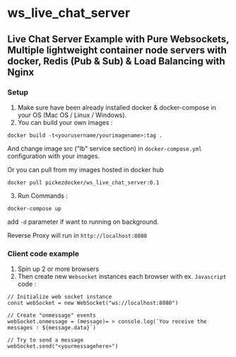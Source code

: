 # ws_live_chat_server
## Live Chat Server Example with Pure Websockets, Multiple lightweight container node servers with docker, Redis (Pub &amp; Sub) &amp; Load Balancing with Nginx

### Setup
1. Make sure have been already installed docker & docker-compose in your OS (Mac OS / Linux / Windows).
2. You can build your own images :
```
docker build -t<yourusername/yourimagename>:tag .
```
   And change image src ("lb" service section) in ```docker-compose.yml``` configuration with your images.
   
   Or you can pull from my images hosted in docker hub
```
docker pull pickezdocker/ws_live_chat_server:0.1
```
3. Run Commands :
```
docker-compose up
```
   add ``` -d ``` parameter if want to running on background.

Reverse Proxy will run in ```http://localhost:8080```

 
### Client code example
1. Spin up 2 or more browsers
2. Then create new ```Websocket``` instances each browser with ex. ```Javascript``` code :
```
// Initialize web socket instance
const webSocket = new WebSocket("ws://localhost:8080")

// Create "onmessage" events
webSocket.onmessage = (message)= > console.log(`You receive the messages : ${message.data}`)

// Try to send a message
webSocket.send("<yourmessagehere>")

```
